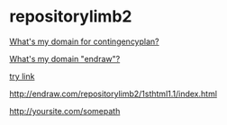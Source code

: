 # repositorylimb2


<a href="http://www.YourDomain.com/.AndroidStudio3.4/config/1sthtml1.1/index.html">What's my domain for contingencyplan?</a>

<a href="http://www.endraw.com/repositorylimb2/index.html">What's my domain "endraw"?</a>

<a href="../../index.html">try link</a>

http://endraw.com/repositorylimb2/1sthtml1.1/index.html


http://yoursite.com/somepath
